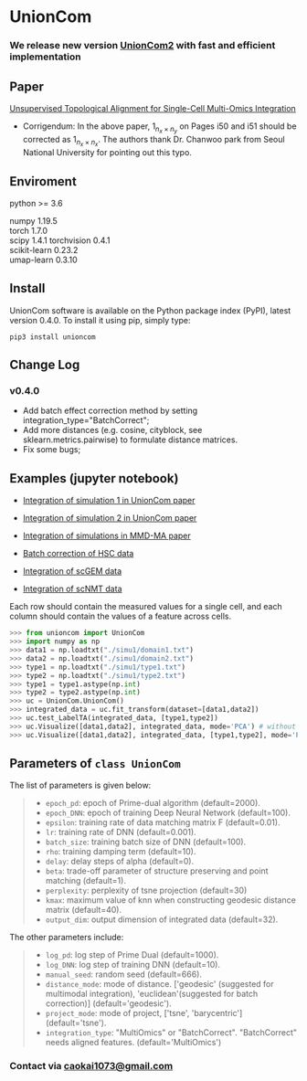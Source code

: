 # UnionCom
### We release new version [UnionCom2](https://github.com/caokai1073/UnionCom2) with fast and efficient implementation

## Paper
[Unsupervised Topological Alignment for Single-Cell Multi-Omics Integration](https://academic.oup.com/bioinformatics/article/36/Supplement_1/i48/5870490)

+ Corrigendum: In the above paper, $1_{n_x\times n_y}$ on Pages i50 and i51 should be corrected as $1_{n_x\times n_x}$. The authors thank Dr. Chanwoo park from Seoul National University for pointing out this typo.

## Enviroment
python >= 3.6

numpy 1.19.5  
torch 1.7.0  
scipy 1.4.1
torchvision 0.4.1  
scikit-learn 0.23.2  
umap-learn 0.3.10

## Install
UnionCom software is available on the Python package index (PyPI), latest version 0.4.0. To install it using pip, simply type:
```
pip3 install unioncom
```

## Change Log
### v0.4.0
+ Add batch effect correction method by setting integration_type="BatchCorrect";
+ Add more distances (e.g. cosine, cityblock, see sklearn.metrics.pairwise) to formulate distance matrices. 
+ Fix some bugs;

## Examples (jupyter notebook)

+ [Integration of simulation 1 in UnionCom paper](https://github.com/caokai1073/UnionCom/blob/master/Examples/Simulation1.ipynb)

+ [Integration of simulation 2 in UnionCom paper](https://github.com/caokai1073/UnionCom/blob/master/Examples/Simulation2.ipynb)

+ [Integration of simulations in MMD-MA paper](https://github.com/caokai1073/UnionCom/blob/master/Examples/MMD-MA-simulations.ipynb)

+ [Batch correction of HSC data](https://github.com/caokai1073/UnionCom/blob/master/Examples/HSC.ipynb)

+ [Integration of scGEM data](https://github.com/caokai1073/UnionCom/blob/master/Examples/scGEM.ipynb)

+ [Integration of scNMT data](https://github.com/caokai1073/UnionCom/blob/master/Examples/scNMT.ipynb)

Each row should contain the measured values for a single cell, and each column should contain the values of a feature across cells.

```python
>>> from unioncom import UnionCom
>>> import numpy as np
>>> data1 = np.loadtxt("./simu1/domain1.txt")
>>> data2 = np.loadtxt("./simu1/domain2.txt")
>>> type1 = np.loadtxt("./simu1/type1.txt")
>>> type2 = np.loadtxt("./simu1/type2.txt")
>>> type1 = type1.astype(np.int)
>>> type2 = type2.astype(np.int)
>>> uc = UnionCom.UnionCom()
>>> integrated_data = uc.fit_transform(dataset=[data1,data2])
>>> uc.test_LabelTA(integrated_data, [type1,type2])
>>> uc.Visualize([data1,data2], integrated_data, mode='PCA') # without datatype
>>> uc.Visualize([data1,data2], integrated_data, [type1,type2], mode='PCA') # with datatype
```

## Parameters of ```class UnionCom```

The list of parameters is given below:
> + ```epoch_pd```: epoch of Prime-dual algorithm (default=2000).
> + ```epoch_DNN```: epoch of training Deep Neural Network (default=100).
> + ```epsilon```: training rate of data matching matrix F (default=0.01).
> + ```lr```: training rate of DNN (default=0.001).
> + ```batch_size```: training batch size of DNN (default=100).
> + ```rho```: training damping term (default=10).
> + ```delay```: delay steps of alpha (default=0).
> + ```beta```: trade-off parameter of structure preserving and point matching (default=1).
> + ```perplexity```: perplexity of tsne projection (default=30)
> + ```kmax```: maximum value of knn when constructing geodesic distance matrix (default=40).
> + ```output_dim```: output dimension of integrated data (default=32).

The other parameters include:
> + ```log_pd```: log step of Prime Dual (default=1000).
> + ```log_DNN```: log step of training DNN (default=10).
> + ```manual_seed```: random seed (default=666).
> + ```distance_mode```: mode of distance. ['geodesic' (suggested for multimodal integration), 'euclidean'(suggested for batch correction)] (default='geodesic').
> + ```project_mode```: mode of project, ['tsne', 'barycentric'] (default='tsne').
> + ```integration_type```: "MultiOmics" or "BatchCorrect". "BatchCorrect" needs aligned features. (default='MultiOmics')

### Contact via caokai1073@gmail.com

